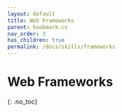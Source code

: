 ```yaml
---
layout: default
title: Web Frameworks
parent: bookmark.cs
nav_order: 3
has_children: true
permalink: /docs/skills/frameworks
---
```


# Web Frameworks
{: .no_toc}

